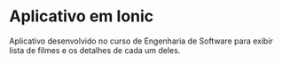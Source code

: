 # Aplicativo em Ionic

Aplicativo desenvolvido no curso de Engenharia de Software para exibir lista de filmes e os detalhes de cada um deles.
